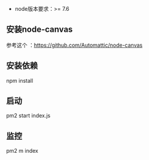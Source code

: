 - node版本要求：>= 7.6 

## 安装node-canvas

参考这个 ：https://github.com/Automattic/node-canvas

## 安装依赖

npm install

## 启动

pm2 start index.js

## 监控

pm2 m index